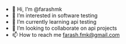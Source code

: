 - 👋 Hi, I’m @farashmk
- 👀 I’m interested in software testing
- 🌱 I’m currently learning api testing
- 💞️ I’m looking to collaborate on api projects
- 📫 How to reach me farash.fmk@gmail.com

<!---
farashmk/farashmk is a ✨ special ✨ repository because its `README.md` (this file) appears on your GitHub profile.
You can click the Preview link to take a look at your changes.
--->
